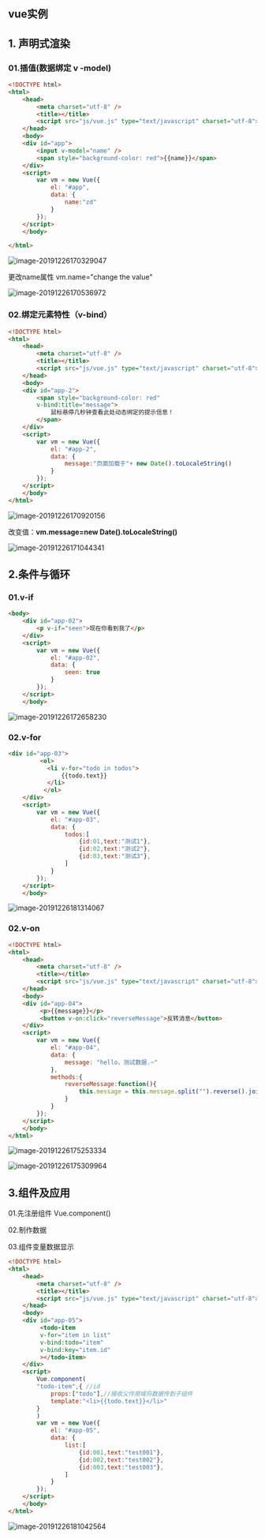 ## vue实例

## 1. 声明式渲染

### 01.插值(数据绑定 v -model)

```html
<!DOCTYPE html>
<html>
	<head>
		<meta charset="utf-8" />
		<title></title>
		<script src="js/vue.js" type="text/javascript" charset="utf-8"></script>
	</head>
	<body>
	<div id="app">
		<input v-model="name" />
		<span style="background-color: red">{{name}}</span>
	</div>
	<script>
		var vm = new Vue({
			el: "#app",
			data: {
				name:"zd"
			}
		});
	</script>
	</body>

</html>
```

![image-20191226170329047](.\images\image-20191226170329047.png)

更改name属性 vm.name="change the value"

![image-20191226170536972](.\images\image-20191226170536972.png)

### 02.绑定元素特性（v-bind）

```html
<!DOCTYPE html>
<html>
	<head>
		<meta charset="utf-8" />
		<title></title>
		<script src="js/vue.js" type="text/javascript" charset="utf-8"></script>
	</head>
	<body>
	<div id="app-2">
		<span style="background-color: red"
		v-bind:title="message">
			鼠标悬停几秒钟查看此处动态绑定的提示信息！
		</span>
	</div>
	<script>
		var vm = new Vue({
			el: "#app-2",
			data: {
				message:"页面加载于"+ new Date().toLocaleString()
			}
		});
	</script>
	</body>
</html>
```

![image-20191226170920156](.\images\image-20191226170920156.png)

改变值：**vm.message=new Date().toLocaleString()**

<img src=".\images\image-20191226171044341.png" alt="image-20191226171044341" style="zoom:100%;" />

## 2.条件与循环

### 01.v-if

```html
<body>
	<div id="app-02">
		<p v-if="seen">现在你看到我了</p>
	</div>
	<script>
		var vm = new Vue({
			el: "#app-02",
			data: {
				seen: true
			}
		});
	</script>
	</body>
```

![image-20191226172658230](.\images\image-20191226172658230.png)

### 02.v-for

```html
<div id="app-03">
		 <ol>
		   <li v-for="todo in todos">
			   {{todo.text}}
		   </li>
		  </ol>
	</div>
	<script>
		var vm = new Vue({
			el: "#app-03",
			data: {
				todos:[
					{id:01,text:"测试1"},
					{id:02,text:"测试2"},
					{id:03,text:"测试3"},
				]
			}
		});
	</script>
	</body>
```

![image-20191226181314067](.\images\image-20191226181314067.png)

### 02.v-on 

```html
<!DOCTYPE html>
<html>
	<head>
		<meta charset="utf-8" />
		<title></title>
		<script src="js/vue.js" type="text/javascript" charset="utf-8"></script>
	</head>
	<body>
	<div id="app-04">
		 <p>{{message}}</p>
		 <button v-on:click="reverseMessage">反转消息</button>
	</div>
	<script>
		var vm = new Vue({
			el: "#app-04",
			data: {
				message: "hello，测试数据.~"
			},
			methods:{
				reverseMessage:function(){
					this.message = this.message.split("").reverse().join("")
				}
			}
		});
	</script>
	</body>
</html>

```

![image-20191226175253334](.\images\image-20191226175253334.png)

![image-20191226175309964](.\images\image-20191226175309964.png)

## 3.组件及应用

01.先注册组件 Vue.component()

02.制作数据

03.组件变量数据显示

```html
<!DOCTYPE html>
<html>
	<head>
		<meta charset="utf-8" />
		<title></title>
		<script src="js/vue.js" type="text/javascript" charset="utf-8"></script>
	</head>
	<body>
	<div id="app-05">
		 <todo-item
		 v-for="item in list"
		 v-bind:todo="item"
		 v-bind:key="item.id"
		 ></todo-item>
	</div>
	<script>
		Vue.component(
		"todo-item",{ //id
			props:["todo"],//接收父作用域将数据传到子组件
			template:"<li>{{todo.text}}</li>"
		}
		)
		var vm = new Vue({
			el: "#app-05",
			data: {
				list:[
					{id:001,text:"test001"},
					{id:002,text:"test002"},
					{id:003,text:"test003"},
				]
			}
		});
	</script>
	</body>
</html>

```

![image-20191226181042564](.\images\image-20191226181042564.png)



